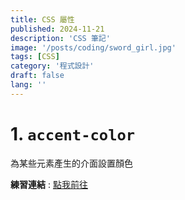 ```yaml
---
title: CSS 屬性
published: 2024-11-21
description: 'CSS 筆記'
image: '/posts/coding/sword_girl.jpg'
tags: [CSS]
category: '程式設計'
draft: false 
lang: ''
---
```

# 1. `accent-color`

為某些元素產生的介面設置顏色

**練習連結** : [點我前往](<https://www.w3schools.com/cssref/tryit.php?filename=trycss4_accent-color>)